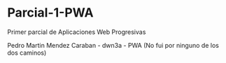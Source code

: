 # Parcial-1-PWA
Primer parcial de Aplicaciones Web Progresivas

Pedro Martin Mendez Caraban - dwn3a - PWA 
(No fui por ninguno de los dos caminos)
